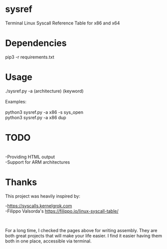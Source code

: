# sysref
Terminal Linux Syscall Reference Table for x86 and x64

# Dependencies
pip3 -r requirements.txt

# Usage
./sysref.py -a (architecture) (keyword)
<br />
<br />
Examples:
<br />
<br />
  python3 sysref.py -a x86 -s sys_open
  <br />
  python3 sysref.py -a x86 dup
<br />

# TODO


<br />
-Providing HTML output
 <br />
-Support for ARM architectures


# Thanks

This project was heavily inspired by:

  -https://syscalls.kernelgrok.com
  <br />
  -Filippo Valsorda's https://filippo.io/linux-syscall-table/
  
  <br />
  
For a long time, I checked the pages above for writing assembly. They are both great projects that will make your life easier. I find it easier having them both in one place, accessible via terminal. 


